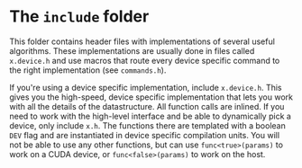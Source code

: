 # The `include` folder

This folder contains header files with implementations of several useful
algorithms. These implementations are usually done in files called `x.device.h`
and use macros that route every device specific command to the right
implementation (see `commands.h`).

If you're using a device specific implementation, include `x.device.h`.
This gives you the high-speed, device specific implementation that lets
you work with all the details of the datastructure. All function calls are
inlined. If you need to work with the high-level interface and be able to
dynamically pick a device, only include `x.h`. The functions there are
templated with a boolean `DEV` flag and are instantiated in device specific
compilation units. You will not be able to use any other functions, but can
use `func<true>(params)` to work on a CUDA device, or `func<false>(params)`
to work on the host.
